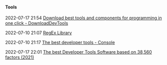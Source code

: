 ####  Tools

2022-07-17 21:54 [Download best tools and components for programming in one click - DownloadDevTools](https://downloaddevtools.com/en)

2022-07-10 21:07 [RegEx Library](https://uibakery.io/regex-library?ref=producthunt)

2022-07-10 21:17 [The best developer tools - Console](https://console.dev/tools/?ref=producthunt)

2022-07-17 22:01 [The best Developer Tools Software based on 38,560 factors (2021)](https://www.saashub.com/best-developer-tools-software)



